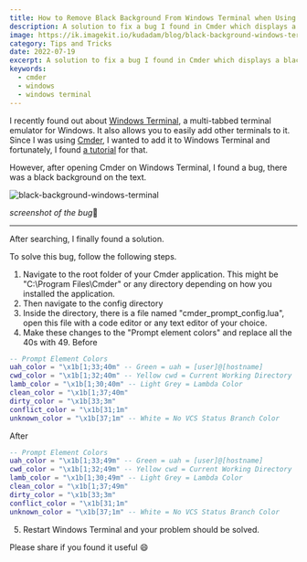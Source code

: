 ```yaml
---
title: How to Remove Black Background From Windows Terminal when Using Cmder
description: A solution to fix a bug I found in Cmder which displays a black background on your Windows Terminal
image: https://ik.imagekit.io/kudadam/blog/black-background-windows-terminal/example.png
category: Tips and Tricks
date: 2022-07-19
excerpt: A solution to fix a bug I found in Cmder which displays a black background on your Windows Terminal
keywords:
  - cmder
  - windows
  - windows terminal
---
```


I recently found out about [Windows Terminal](https://apps.microsoft.com/store/detail/windows-terminal/9N0DX20HK701), a multi-tabbed terminal emulator for Windows. It also allows you to easily add other terminals to it. Since I was using [Cmder](https://cmder.app/), I wanted to add it to Windows Terminal and fortunately, I found [a tutorial](https://medium.com/talpor/windows-terminal-cmder-%EF%B8%8F-573e6890d143) for that.

However, after opening Cmder on Windows Terminal, I found a bug, there was a black background on the text.

![black-background-windows-terminal](https://ik.imagekit.io/kudadam/blog/black-background-windows-terminal/example.png?tr=h-500)

_screenshot of the bug_:arrow_up_small:

___

After searching, I finally found a solution.

To solve this bug, follow the following steps.

1. Navigate to the root folder of your Cmder application. 
   This might be "C:\Program Files\Cmder" or any directory depending on how you installed the application.
2. Then navigate to the config directory
3. Inside the directory, there is a file named "cmder_prompt_config.lua", open this file with a code editor or any text editor of your choice.
4. Make these changes to the "Prompt element colors" and replace all the 40s with 49.
Before

```lua
-- Prompt Element Colors
uah_color = "\x1b[1;33;40m" -- Green = uah = [user]@[hostname]
cwd_color = "\x1b[1;32;40m" -- Yellow cwd = Current Working Directory
lamb_color = "\x1b[1;30;40m" -- Light Grey = Lambda Color
clean_color = "\x1b[1;37;40m"
dirty_color = "\x1b[33;3m"
conflict_color = "\x1b[31;1m"
unknown_color = "\x1b[37;1m" -- White = No VCS Status Branch Color
```

After

```lua
-- Prompt Element Colors
uah_color = "\x1b[1;33;49m" -- Green = uah = [user]@[hostname]
cwd_color = "\x1b[1;32;49m" -- Yellow cwd = Current Working Directory
lamb_color = "\x1b[1;30;49m" -- Light Grey = Lambda Color
clean_color = "\x1b[1;37;49m"
dirty_color = "\x1b[33;3m"
conflict_color = "\x1b[31;1m"
unknown_color = "\x1b[37;1m" -- White = No VCS Status Branch Color
```
5. Restart Windows Terminal and your problem should be solved.

Please  share if you found it useful :smile:
